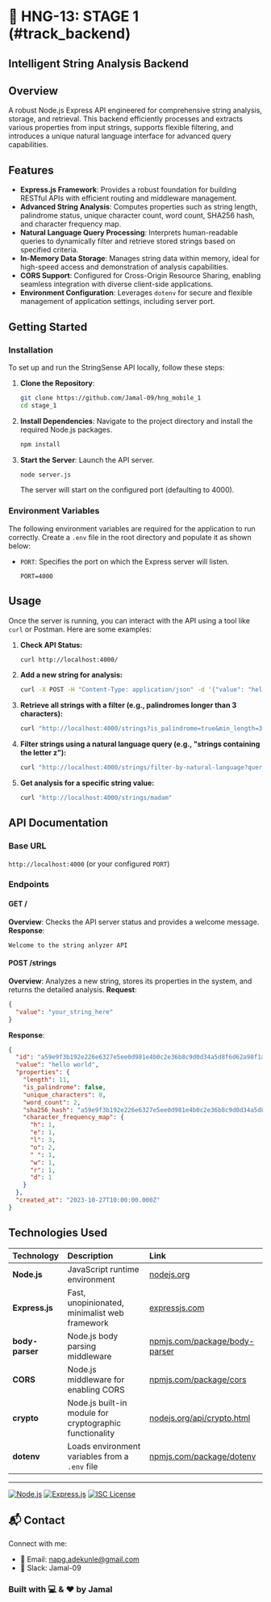 # 🚀 HNG-13: STAGE 1 (#track_backend)

## Intelligent String Analysis Backend

## Overview

A robust Node.js Express API engineered for comprehensive string analysis, storage, and retrieval. This backend efficiently processes and extracts various properties from input strings, supports flexible filtering, and introduces a unique natural language interface for advanced query capabilities.

## Features

- **Express.js Framework**: Provides a robust foundation for building RESTful APIs with efficient routing and middleware management.
- **Advanced String Analysis**: Computes properties such as string length, palindrome status, unique character count, word count, SHA256 hash, and character frequency map.
- **Natural Language Query Processing**: Interprets human-readable queries to dynamically filter and retrieve stored strings based on specified criteria.
- **In-Memory Data Storage**: Manages string data within memory, ideal for high-speed access and demonstration of analysis capabilities.
- **CORS Support**: Configured for Cross-Origin Resource Sharing, enabling seamless integration with diverse client-side applications.
- **Environment Configuration**: Leverages `dotenv` for secure and flexible management of application settings, including server port.

## Getting Started

### Installation

To set up and run the StringSense API locally, follow these steps:

1.  **Clone the Repository**:
    ```bash
    git clone https://github.com/Jamal-09/hng_mobile_1
    cd stage_1
    ```
2.  **Install Dependencies**: Navigate to the project directory and install the required Node.js packages.
    ```bash
    npm install
    ```
3.  **Start the Server**: Launch the API server.
    ```bash
    node server.js
    ```
    The server will start on the configured port (defaulting to 4000).

### Environment Variables

The following environment variables are required for the application to run correctly. Create a `.env` file in the root directory and populate it as shown below:

- `PORT`: Specifies the port on which the Express server will listen.
  ```
  PORT=4000
  ```

## Usage

Once the server is running, you can interact with the API using a tool like `curl` or Postman. Here are some examples:

1.  **Check API Status:**

    ```bash
    curl http://localhost:4000/
    ```

2.  **Add a new string for analysis:**

    ```bash
    curl -X POST -H "Content-Type: application/json" -d '{"value": "hello world"}' http://localhost:4000/strings
    ```

3.  **Retrieve all strings with a filter (e.g., palindromes longer than 3 characters):**

    ```bash
    curl "http://localhost:4000/strings?is_palindrome=true&min_length=3"
    ```

4.  **Filter strings using a natural language query (e.g., "strings containing the letter z"):**

    ```bash
    curl "http://localhost:4000/strings/filter-by-natural-language?query=strings%20containing%20the%20letter%20z"
    ```

5.  **Get analysis for a specific string value:**
    ```bash
    curl "http://localhost:4000/strings/madam"
    ```

## API Documentation

### Base URL

`http://localhost:4000` (or your configured `PORT`)

### Endpoints

#### GET /

**Overview**: Checks the API server status and provides a welcome message.
**Response**:

```
Welcome to the string anlyzer API
```

#### POST /strings

**Overview**: Analyzes a new string, stores its properties in the system, and returns the detailed analysis.
**Request**:

```json
{
  "value": "your_string_here"
}
```

**Response**:

```json
{
  "id": "a59e9f3b192e226e6327e5ee0d981e4b0c2e36b8c9d0d34a5d8f6d62a98f1a3f",
  "value": "hello world",
  "properties": {
    "length": 11,
    "is_palindrome": false,
    "unique_characters": 8,
    "word_count": 2,
    "sha256_hash": "a59e9f3b192e226e6327e5ee0d981e4b0c2e36b8c9d0d34a5d8f6d62a98f1a3f",
    "character_frequency_map": {
      "h": 1,
      "e": 1,
      "l": 3,
      "o": 2,
      " ": 1,
      "w": 1,
      "r": 1,
      "d": 1
    }
  },
  "created_at": "2023-10-27T10:00:00.000Z"
}
```

## Technologies Used

| Technology      | Description                                             | Link                                                                       |
| :-------------- | :------------------------------------------------------ | :------------------------------------------------------------------------- |
| **Node.js**     | JavaScript runtime environment                          | [nodejs.org](https://nodejs.org/)                                          |
| **Express.js**  | Fast, unopinionated, minimalist web framework           | [expressjs.com](https://expressjs.com/)                                    |
| **body-parser** | Node.js body parsing middleware                         | [npmjs.com/package/body-parser](https://www.npmjs.com/package/body-parser) |
| **CORS**        | Node.js middleware for enabling CORS                    | [npmjs.com/package/cors](https://www.npmjs.com/package/cors)               |
| **crypto**      | Node.js built-in module for cryptographic functionality | [nodejs.org/api/crypto.html](https://nodejs.org/api/crypto.html)           |
| **dotenv**      | Loads environment variables from a `.env` file          | [npmjs.com/package/dotenv](https://www.npmjs.com/package/dotenv)           |

---

[![Node.js](https://img.shields.io/badge/Node.js-339933?style=for-the-badge&logo=nodedotjs&logoColor=white)](https://nodejs.org/)
[![Express.js](https://img.shields.io/badge/Express.js-000000?style=for-the-badge&logo=express&logoColor=white)](https://expressjs.com/)
[![ISC License](https://img.shields.io/badge/License-ISC-blue.svg)](https://opensource.org/licenses/ISC)

## 📬 Contact

Connect with me:

- 📧 Email: napg.adekunle@gmail.com
- 🌈 Slack: Jamal-09

### Built with 💻 & ❤️ by Jamal

